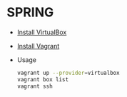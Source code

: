 # SPRING

- [Install VirtualBox](https://www.virtualbox.org/wiki/Downloads)
- [Install Vagrant](https://developer.hashicorp.com/vagrant/docs/vagrantfile)
- Usage

  ```bash
  vagrant up --provider=virtualbox
  vagrant box list
  vagrant ssh
  ```
